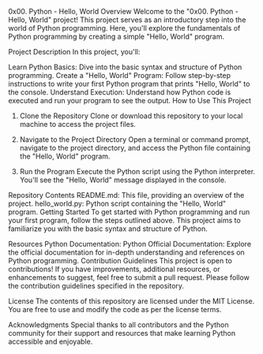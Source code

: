 
0x00. Python - Hello, World
Overview
Welcome to the "0x00. Python - Hello, World" project! This project serves as an introductory step into the world of Python programming. Here, you'll explore the fundamentals of Python programming by creating a simple "Hello, World" program.

Project Description
In this project, you'll:

Learn Python Basics: Dive into the basic syntax and structure of Python programming.
Create a "Hello, World" Program: Follow step-by-step instructions to write your first Python program that prints "Hello, World" to the console.
Understand Execution: Understand how Python code is executed and run your program to see the output.
How to Use This Project
1. Clone the Repository
Clone or download this repository to your local machine to access the project files.

2. Navigate to the Project Directory
Open a terminal or command prompt, navigate to the project directory, and access the Python file containing the "Hello, World" program.

3. Run the Program
Execute the Python script using the Python interpreter. You'll see the "Hello, World" message displayed in the console.

Repository Contents
README.md: This file, providing an overview of the project.
hello_world.py: Python script containing the "Hello, World" program.
Getting Started
To get started with Python programming and run your first program, follow the steps outlined above. This project aims to familiarize you with the basic syntax and structure of Python.

Resources
Python Documentation: Python Official Documentation: Explore the official documentation for in-depth understanding and references on Python programming.
Contribution Guidelines
This project is open to contributions! If you have improvements, additional resources, or enhancements to suggest, feel free to submit a pull request. Please follow the contribution guidelines specified in the repository.

License
The contents of this repository are licensed under the MIT License. You are free to use and modify the code as per the license terms.

Acknowledgments
Special thanks to all contributors and the Python community for their support and resources that make learning Python accessible and enjoyable.